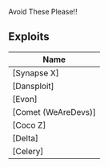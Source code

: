 Avoid These Please!!

## Exploits
| Name |
|---|
| [Synapse X]|
| [Dansploit]| 
| [Evon]|
| [Comet (WeAreDevs)]| 
| [Coco Z]|
| [Delta]|
| [Celery]|
